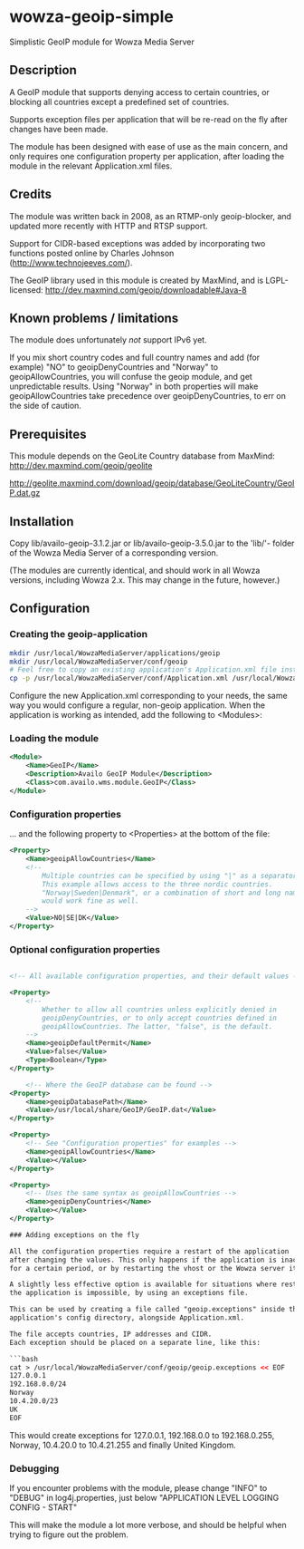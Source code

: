 # wowza-geoip-simple

Simplistic GeoIP module for Wowza Media Server

## Description

A GeoIP module that supports denying access to certain countries, or blocking
all countries except a predefined set of countries.

Supports exception files per application that will be re-read on the fly
after changes have been made.

The module has been designed with ease of use as the main concern, and
only requires one configuration property per application, after loading the
module in the relevant Application.xml files.

## Credits

The module was written back in 2008, as an RTMP-only geoip-blocker, and
updated more recently with HTTP and RTSP support.

Support for CIDR-based exceptions was added by incorporating two functions
posted online by Charles Johnson (http://www.technojeeves.com/).

The GeoIP library used in this module is created by MaxMind, and is
LGPL-licensed: http://dev.maxmind.com/geoip/downloadable#Java-8

## Known problems / limitations

The module does unfortunately *not* support IPv6 yet.

If you mix short country codes and full country names and add (for example)
"NO" to geoipDenyCountries and "Norway" to geoipAllowCountries, you will
confuse the geoip module, and get unpredictable results.
Using "Norway" in both properties will make geoipAllowCountries take
precedence over geoipDenyCountries, to err on the side of caution.

## Prerequisites

This module depends on the GeoLite Country database from MaxMind:
http://dev.maxmind.com/geoip/geolite

http://geolite.maxmind.com/download/geoip/database/GeoLiteCountry/GeoIP.dat.gz

## Installation

Copy lib/availo-geoip-3.1.2.jar or lib/availo-geoip-3.5.0.jar to the 'lib/'-
folder of the Wowza Media Server of a corresponding version.

(The modules are currently identical, and should work in all Wowza versions,
including Wowza 2.x. This may change in the future, however.)

## Configuration

### Creating the geoip-application

```bash
mkdir /usr/local/WowzaMediaServer/applications/geoip
mkdir /usr/local/WowzaMediaServer/conf/geoip
# Feel free to copy an existing application's Application.xml file instead
cp -p /usr/local/WowzaMediaServer/conf/Application.xml /usr/local/WowzaMediaServer/conf/geoip
```

Configure the new Application.xml corresponding to your needs, the same way
you would configure a regular, non-geoip application.
When the application is working as intended, add the following to &lt;Modules&gt;:

### Loading the module

```xml
<Module>
	<Name>GeoIP</Name>
	<Description>Availo GeoIP Module</Description>
	<Class>com.availo.wms.module.GeoIP</Class>
</Module>
```

### Configuration properties
... and the following property to &lt;Properties&gt; at the bottom of the file:

```xml
<Property>
	<Name>geoipAllowCountries</Name>
	<!--
		Multiple countries can be specified by using "|" as a separator
		This example allows access to the three nordic countries.
		"Norway|Sweden|Denmark", or a combination of short and long names
		would work fine as well.
	-->
	<Value>NO|SE|DK</Value>
</Property>
```

### Optional configuration properties

```xml

<!-- All available configuration properties, and their default values -->

<Property>
	<!--
		Whether to allow all countries unless explicitly denied in
		geoipDenyCountries, or to only accept countries defined in
		geoipAllowCountries. The latter, "false", is the default.
	-->
	<Name>geoipDefaultPermit</Name>
	<Value>false</Value>
	<Type>Boolean</Type>
</Property>

	<!-- Where the GeoIP database can be found -->
<Property>
	<Name>geoipDatabasePath</Name>
	<Value>/usr/local/share/GeoIP/GeoIP.dat</Value>
</Property>

<Property>
	<!-- See "Configuration properties" for examples -->
	<Name>geoipAllowCountries</Name>
	<Value></Value>
</Property>

<Property>
	<!-- Uses the same syntax as geoipAllowCountries -->
	<Name>geoipDenyCountries</Name>
	<Value></Value>
</Property>

### Adding exceptions on the fly

All the configuration properties require a restart of the application
after changing the values. This only happens if the application is inactive
for a certain period, or by restarting the vhost or the Wowza server itself.

A slightly less effective option is available for situations where restarting
the application is impossible, by using an exceptions file.

This can be used by creating a file called "geoip.exceptions" inside the
application's config directory, alongside Application.xml.

The file accepts countries, IP addresses and CIDR.
Each exception should be placed on a separate line, like this:

```bash
cat > /usr/local/WowzaMediaServer/conf/geoip/geoip.exceptions << EOF
127.0.0.1
192.168.0.0/24
Norway
10.4.20.0/23
UK
EOF
```

This would create exceptions for 127.0.0.1, 192.168.0.0 to 192.168.0.255,
Norway, 10.4.20.0 to 10.4.21.255 and finally United Kingdom.

### Debugging

If you encounter problems with the module, please change "INFO" to "DEBUG"
in log4j.properties, just below "APPLICATION LEVEL LOGGING CONFIG - START"

This will make the module a lot more verbose, and should be helpful when
trying to figure out the problem.
